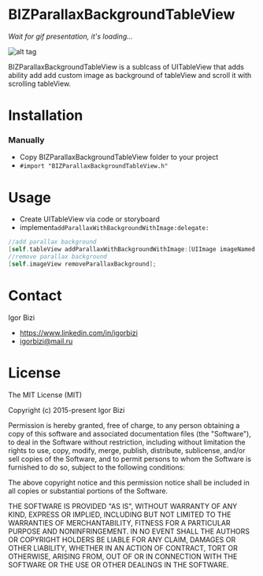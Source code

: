 # BIZParallaxBackgroundTableView

*Wait for gif presentation, it's loading...*

![alt tag](https://github.com/bizibizi/BIZTableViewParallaxBackground/blob/master/presentation.gif)


BIZParallaxBackgroundTableView is a sublcass of UITableView that adds ability add add custom image as background of tableView and scroll it with scrolling tableView.


# Installation

### Manually
 - Copy BIZParallaxBackgroundTableView folder to your project 
 - ```#import "BIZParallaxBackgroundTableView.h"```


# Usage

 - Create UITableView via code or storyboard
 - implement```addParallaxWithBackgroundWithImage:delegate:```
```objective-c
//add parallax background 
[self.tableView addParallaxWithBackgroundWithImage:[UIImage imageNamed:@"image.jpg"] delegate:self];
//remove parallax background 
[self.imageView removeParallaxBackground];
```


# Contact
Igor Bizi
- https://www.linkedin.com/in/igorbizi
- igorbizi@mail.ru


# License
 
 The MIT License (MIT)

Copyright (c) 2015-present Igor Bizi

Permission is hereby granted, free of charge, to any person obtaining a copy of this software and associated documentation files (the "Software"), to deal in the Software without restriction, including without limitation the rights to use, copy, modify, merge, publish, distribute, sublicense, and/or sell copies of the Software, and to permit persons to whom the Software is furnished to do so, subject to the following conditions:

The above copyright notice and this permission notice shall be included in all copies or substantial portions of the Software.

THE SOFTWARE IS PROVIDED "AS IS", WITHOUT WARRANTY OF ANY KIND, EXPRESS OR IMPLIED, INCLUDING BUT NOT LIMITED TO THE WARRANTIES OF MERCHANTABILITY, FITNESS FOR A PARTICULAR PURPOSE AND NONINFRINGEMENT. IN NO EVENT SHALL THE AUTHORS OR COPYRIGHT HOLDERS BE LIABLE FOR ANY CLAIM, DAMAGES OR OTHER LIABILITY, WHETHER IN AN ACTION OF CONTRACT, TORT OR OTHERWISE, ARISING FROM, OUT OF OR IN CONNECTION WITH THE SOFTWARE OR THE USE OR OTHER DEALINGS IN THE SOFTWARE.
 
